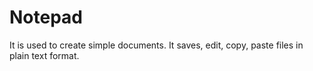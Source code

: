 # Notepad
It is used to create simple documents. It saves, edit, copy, paste files in plain text format. 
